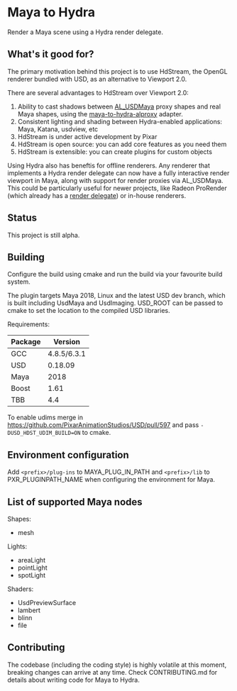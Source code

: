 # Maya to Hydra

Render a Maya scene using a Hydra render delegate.

## What's it good for?

The primary motivation behind this project is to use HdStream, the
OpenGL renderer bundled with USD, as an alternative to
Viewport 2.0.

There are several advantages to HdStream over Viewport 2.0:

1. Ability to cast shadows between [AL_USDMaya](www.github.com/AnimalLogc/AL_usdMaya) proxy shapes and real Maya shapes, using the [maya-to-hydra-alproxy](https://github.com/LumaPictures/maya-to-hydra-alproxy) adapter.
1. Consistent lighting and shading between Hydra-enabled applications: Maya, Katana, usdview, etc
1. HdStream is under active development by Pixar
1. HdStream is open source: you can add core features as you need them
1. HdStream is extensible: you can create plugins for custom objects

Using Hydra also has beneftis for offline renderers. Any renderer that implements a Hydra render delegate can now have a fully interactive render viewport in Maya, along with support for render proxies via AL_USDMaya. This could be particularly useful for newer projects, like Radeon ProRender (which already has a [render delegate](https://github.com/GPUOpen-LibrariesAndSDKs/RadeonProRenderUSD)) or in-house renderers.

## Status

This project is still alpha.

## Building

Configure the build using cmake and run the build via your favourite build system.

The plugin targets Maya 2018, Linux and the latest USD dev branch, which is built including UsdMaya and UsdImaging. USD_ROOT can be passed to cmake to set the location to the compiled USD libraries.

Requirements:

| Package | Version |
| --- | --- |
| GCC | 4.8.5/6.3.1 |
| USD | 0.18.09 |
| Maya | 2018 |
| Boost | 1.61 |
| TBB | 4.4 |

To enable udims merge in https://github.com/PixarAnimationStudios/USD/pull/597 and pass `-DUSD_HDST_UDIM_BUILD=ON` to cmake.

## Environment configuration

Add `<prefix>/plug-ins` to MAYA_PLUG_IN_PATH and `<prefix>/lib` to PXR_PLUGINPATH_NAME when configuring the environment for Maya.

## List of supported Maya nodes

Shapes:
- mesh

Lights:
- areaLight
- pointLight
- spotLight

Shaders:
- UsdPreviewSurface
- lambert
- blinn
- file

## Contributing

The codebase (including the coding style) is highly volatile at this moment, breaking changes can arrive at any time. Check CONTRIBUTING.md for details about writing code for Maya to Hydra.
